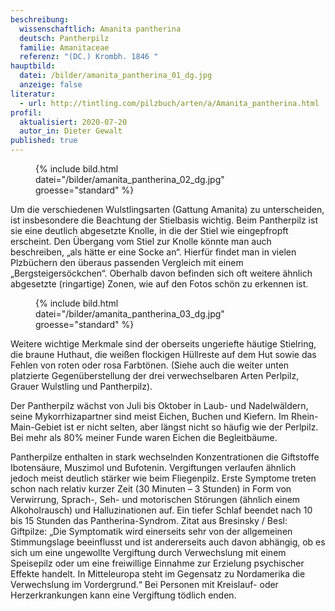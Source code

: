 ```yaml
---
beschreibung:
  wissenschaftlich: Amanita pantherina
  deutsch: Pantherpilz
  familie: Amanitaceae
  referenz: "(DC.) Krombh. 1846 "
hauptbild:
  datei: /bilder/amanita_pantherina_01_dg.jpg
  anzeige: false
literatur:
  - url: http://tintling.com/pilzbuch/arten/a/Amanita_pantherina.html
profil:
  aktualisiert: 2020-07-20
  autor_in: Dieter Gewalt
published: true
---
```

<figure>{% include bild.html datei="/bilder/amanita_pantherina_02_dg.jpg" groesse="standard" %}</figure>

Um die verschiedenen Wulstlingsarten (Gattung Amanita) zu unterscheiden, ist insbesondere die Beachtung der Stielbasis wichtig. Beim Pantherpilz ist sie eine deutlich abgesetzte Knolle, in die der Stiel wie eingepfropft erscheint. Den Übergang vom Stiel zur Knolle könnte man auch beschreiben, „als hätte er eine Socke an“. Hierfür findet man in vielen Plzbüchern den überaus passenden Vergleich mit einem „Bergsteigersöckchen“. Oberhalb davon befinden sich oft weitere ähnlich abgesetzte (ringartige) Zonen, wie auf den Fotos schön zu erkennen ist.

<figure>{% include bild.html datei="/bilder/amanita_pantherina_03_dg.jpg" groesse="standard" %}</figure>

Weitere wichtige Merkmale sind der oberseits ungeriefte häutige Stielring, die braune Huthaut, die weißen flockigen Hüllreste auf dem Hut sowie das Fehlen von roten oder rosa Farbtönen. (Siehe auch die weiter unten platzierte Gegenüberstellung der drei verwechselbaren Arten Perlpilz, Grauer Wulstling und Pantherpilz).

Der Pantherpilz wächst von Juli bis Oktober in Laub- und Nadelwäldern, seine Mykorrhizapartner sind meist Eichen, Buchen und Kiefern. Im Rhein-Main-Gebiet ist er nicht selten, aber längst nicht so häufig wie der Perlpilz. Bei mehr als 80% meiner Funde waren Eichen die Begleitbäume.

Pantherpilze enthalten in stark wechselnden Konzentrationen die Giftstoffe Ibotensäure, Muszimol und Bufotenin. Vergiftungen verlaufen ähnlich jedoch meist deutlich stärker wie beim Fliegenpilz. Erste Symptome treten schon nach relativ kurzer Zeit (30 Minuten – 3 Stunden) in Form von Verwirrung, Sprach-, Seh- und motorischen Störungen (ähnlich einem Alkoholrausch) und Halluzinationen auf. Ein tiefer Schlaf beendet nach 10 bis 15 Stunden das Pantherina-Syndrom. Zitat aus Bresinsky / Besl: Giftpilze: „Die Symptomatik wird einerseits sehr von der allgemeinen Stimmungslage beeinflusst und ist andererseits auch davon abhängig, ob es sich um eine ungewollte Vergiftung durch Verwechslung mit einem Speisepilz oder um eine freiwillige Einnahme zur Erzielung psychischer Effekte handelt. In Mitteleuropa steht im Gegensatz zu Nordamerika die Verwechslung im Vordergrund.“ Bei Personen mit Kreislauf- oder Herzerkrankungen kann eine Vergiftung tödlich enden.



